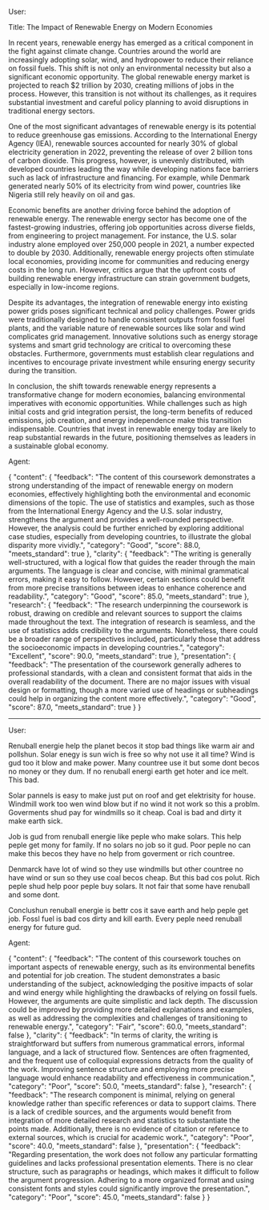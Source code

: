 User:

Title: The Impact of Renewable Energy on Modern Economies

In recent years, renewable energy has emerged as a critical component in the fight against climate change. Countries around the world are increasingly adopting solar, wind, and hydropower to reduce their reliance on fossil fuels. This shift is not only an environmental necessity but also a significant economic opportunity. The global renewable energy market is projected to reach $2 trillion by 2030, creating millions of jobs in the process. However, this transition is not without its challenges, as it requires substantial investment and careful policy planning to avoid disruptions in traditional energy sectors.

One of the most significant advantages of renewable energy is its potential to reduce greenhouse gas emissions. According to the International Energy Agency (IEA), renewable sources accounted for nearly 30% of global electricity generation in 2022, preventing the release of over 2 billion tons of carbon dioxide. This progress, however, is unevenly distributed, with developed countries leading the way while developing nations face barriers such as lack of infrastructure and financing. For example, while Denmark generated nearly 50% of its electricity from wind power, countries like Nigeria still rely heavily on oil and gas.

Economic benefits are another driving force behind the adoption of renewable energy. The renewable energy sector has become one of the fastest-growing industries, offering job opportunities across diverse fields, from engineering to project management. For instance, the U.S. solar industry alone employed over 250,000 people in 2021, a number expected to double by 2030. Additionally, renewable energy projects often stimulate local economies, providing income for communities and reducing energy costs in the long run. However, critics argue that the upfront costs of building renewable energy infrastructure can strain government budgets, especially in low-income regions.

Despite its advantages, the integration of renewable energy into existing power grids poses significant technical and policy challenges. Power grids were traditionally designed to handle consistent outputs from fossil fuel plants, and the variable nature of renewable sources like solar and wind complicates grid management. Innovative solutions such as energy storage systems and smart grid technology are critical to overcoming these obstacles. Furthermore, governments must establish clear regulations and incentives to encourage private investment while ensuring energy security during the transition.

In conclusion, the shift towards renewable energy represents a transformative change for modern economies, balancing environmental imperatives with economic opportunities. While challenges such as high initial costs and grid integration persist, the long-term benefits of reduced emissions, job creation, and energy independence make this transition indispensable. Countries that invest in renewable energy today are likely to reap substantial rewards in the future, positioning themselves as leaders in a sustainable global economy.

Agent:

{
    "content": {
        "feedback": "The content of this coursework demonstrates a strong understanding of the impact of renewable energy on modern economies, effectively highlighting both the environmental and economic dimensions of the topic. The use of statistics and examples, such as those from the International Energy Agency and the U.S. solar industry, strengthens the argument and provides a well-rounded perspective. However, the analysis could be further enriched by exploring additional case studies, especially from developing countries, to illustrate the global disparity more vividly.",
        "category": "Good",
        "score": 88.0,
        "meets_standard": true
    },
    "clarity": {
        "feedback": "The writing is generally well-structured, with a logical flow that guides the reader through the main arguments. The language is clear and concise, with minimal grammatical errors, making it easy to follow. However, certain sections could benefit from more precise transitions between ideas to enhance coherence and readability.",
        "category": "Good",
        "score": 85.0,
        "meets_standard": true
    },
    "research": {
        "feedback": "The research underpinning the coursework is robust, drawing on credible and relevant sources to support the claims made throughout the text. The integration of research is seamless, and the use of statistics adds credibility to the arguments. Nonetheless, there could be a broader range of perspectives included, particularly those that address the socioeconomic impacts in developing countries.",
        "category": "Excellent",
        "score": 90.0,
        "meets_standard": true
    },
    "presentation": {
        "feedback": "The presentation of the coursework generally adheres to professional standards, with a clean and consistent format that aids in the overall readability of the document. There are no major issues with visual design or formatting, though a more varied use of headings or subheadings could help in organizing the content more effectively.",
        "category": "Good",
        "score": 87.0,
        "meets_standard": true
    }
}

---

User:

Renuball energie help the planet becos it stop bad things like warm air and pollshun. Solar enegy is sun wich is free so why not use it all time? Wind is gud too it blow and make power. Many countree use it but some dont becos no money or they dum. If no renuball energi earth get hoter and ice melt. This bad.

Solar pannels is easy to make just put on roof and get elektrisity for house. Windmill work too wen wind blow but if no wind it not work so this a problm. Goverments shud pay for windmills so it cheap. Coal is bad and dirty it make earth sick.

Job is gud from renuball energie like peple who make solars. This help peple get mony for family. If no solars no job so it gud. Poor peple no can make this becos they have no help from goverment or rich countree.

Denmarck have lot of wind so they use windmills but other countree no have wind or sun so they use coal becos cheap. But this bad cos polut. Rich peple shud help poor peple buy solars. It not fair that some have renuball and some dont.

Conclushun renuball energie is bettr cos it save earth and help peple get job. Fossl fuel is bad cos dirty and kill earth. Every peple need renuball energy for future gud.

Agent:

{
    "content": {
        "feedback": "The content of this coursework touches on important aspects of renewable energy, such as its environmental benefits and potential for job creation. The student demonstrates a basic understanding of the subject, acknowledging the positive impacts of solar and wind energy while highlighting the drawbacks of relying on fossil fuels. However, the arguments are quite simplistic and lack depth. The discussion could be improved by providing more detailed explanations and examples, as well as addressing the complexities and challenges of transitioning to renewable energy.",
        "category": "Fair",
        "score": 60.0,
        "meets_standard": false
    },
    "clarity": {
        "feedback": "In terms of clarity, the writing is straightforward but suffers from numerous grammatical errors, informal language, and a lack of structured flow. Sentences are often fragmented, and the frequent use of colloquial expressions detracts from the quality of the work. Improving sentence structure and employing more precise language would enhance readability and effectiveness in communication.",
        "category": "Poor",
        "score": 50.0,
        "meets_standard": false
    },
    "research": {
        "feedback": "The research component is minimal, relying on general knowledge rather than specific references or data to support claims. There is a lack of credible sources, and the arguments would benefit from integration of more detailed research and statistics to substantiate the points made. Additionally, there is no evidence of citation or reference to external sources, which is crucial for academic work.",
        "category": "Poor",
        "score": 40.0,
        "meets_standard": false
    },
    "presentation": {
        "feedback": "Regarding presentation, the work does not follow any particular formatting guidelines and lacks professional presentation elements. There is no clear structure, such as paragraphs or headings, which makes it difficult to follow the argument progression. Adhering to a more organized format and using consistent fonts and styles could significantly improve the presentation.",
        "category": "Poor",
        "score": 45.0,
        "meets_standard": false
    }
}